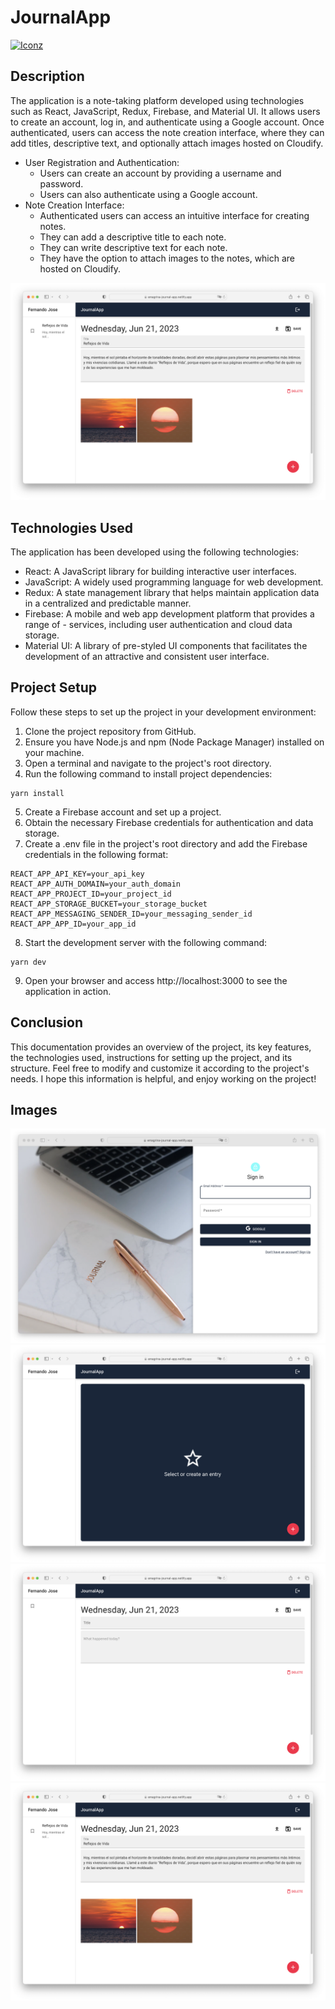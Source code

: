 # JournalApp

<a title="LanguagesUsed" target="_blank" href="#">
    <img alt="Iconz" src="https://skillicons.dev/icons?i=react,js,redux,firebase,materialui&theme=light">
</a>

## Description
The application is a note-taking platform developed using technologies such as React, JavaScript, Redux, Firebase, and Material UI. It allows users to create an account, log in, and authenticate using a Google account. Once authenticated, users can access the note creation interface, where they can add titles, descriptive text, and optionally attach images hosted on Cloudify.


- User Registration and Authentication:
    - Users can create an account by providing a username and password.
    - Users can also authenticate using a Google account.
- Note Creation Interface:
    - Authenticated users can access an intuitive interface for creating notes.
    - They can add a descriptive title to each note.
    - They can write descriptive text for each note.
    - They have the option to attach images to the notes, which are hosted on Cloudify.

<img src=".img/nota-llena.png" alt="nota-llena">

## Technologies Used
The application has been developed using the following technologies:

- React: A JavaScript library for building interactive user interfaces.
- JavaScript: A widely used programming language for web development.
- Redux: A state management library that helps maintain application data in a centralized and predictable manner.
- Firebase: A mobile and web app development platform that provides a range of - services, including user authentication and cloud data storage.
- Material UI: A library of pre-styled UI components that facilitates the development of an attractive and consistent user interface.

## Project Setup
Follow these steps to set up the project in your development environment:

1. Clone the project repository from GitHub.
2. Ensure you have Node.js and npm (Node Package Manager) installed on your machine.
3. Open a terminal and navigate to the project's root directory.
4. Run the following command to install project dependencies:
```
yarn install
```
5. Create a Firebase account and set up a project.
6. Obtain the necessary Firebase credentials for authentication and data storage.
7. Create a .env file in the project's root directory and add the Firebase credentials in the following format:

```
REACT_APP_API_KEY=your_api_key
REACT_APP_AUTH_DOMAIN=your_auth_domain
REACT_APP_PROJECT_ID=your_project_id
REACT_APP_STORAGE_BUCKET=your_storage_bucket
REACT_APP_MESSAGING_SENDER_ID=your_messaging_sender_id
REACT_APP_APP_ID=your_app_id
```

8. Start the development server with the following command:
```
yarn dev
```

9. Open your browser and access http://localhost:3000 to see the application in action.

## Conclusion

This documentation provides an overview of the project, its key features, the technologies used, instructions for setting up the project, and its structure. Feel free to modify and customize it according to the project's needs. I hope this information is helpful, and enjoy working on the project!

## Images

<img src=".img/auth.png" alt="auth page">

<img src=".img/home.png" alt="home">

<img src=".img/nota-vacia.png" alt="nota-vacia">

<img src=".img/nota-llena.png" alt="nota-llena">